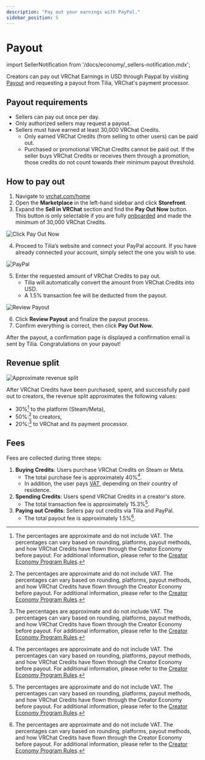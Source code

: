 ```yaml
---
description: "Pay out your earnings with PayPal."
sidebar_position: 5
---
```


# Payout

import SellerNotification from '/docs/economy/_sellers-notification.mdx';

<SellerNotification/>

Creators can pay out VRChat Earnings in USD through Paypal by visiting [Payout](https://vrchat.com/home/marketplace/storefront/payout) and requesting a payout from Tilia, VRChat's payment processor.

## Payout requirements

- Sellers can pay out once per day.
- Only authorized sellers may request a payout.
- Sellers must have earned at least 30,000 VRChat Credits.
	- Only earned VRChat Credits (from selling to other users) can be paid out.
	- Purchased or promotional VRChat Credits cannot be paid out. If the seller buys VRChat Credits or receives them through a promotion, those credits do not count towards their minimum payout threshold.

## How to pay out

1. Navigate to [vrchat.com/home](https://vrchat.com/home)
2. Open the **Marketplace** in the left-hand sidebar and click **Storefront**.
3. Expand the **Sell in VRChat** section and find the **Pay Out Now** button. This button is only selectable if you are fully [onboarded](/economy/getting-started#seller-onboarding) and made the minimum of 30,000 VRChat Credits.

![Click Pay Out Now](/img/economy/TiliaPayout-ClickPayOutNow.png "See if paying out is available")

4. Proceed to Tilia’s website and connect your PayPal account. If you have already connected your account, simply select the one you wish to use.

![PayPal](/img/economy/TiliaPayout-Paypal.png "The Tilia page for connecting your PayPal.")

5. Enter the requested amount of VRChat Credits to pay out.
    - Tilia will automatically convert the amount from VRChat Credits into USD.
    - A 1.5% transaction fee will be deducted from the payout.

![Review Payout](/img/economy/TiliaPayout-ReviewPayout.png "Review and select your payout amount.")

6. Click **Review Payout** and finalize the payout process.
7. Confirm everything is correct, then click **Pay Out Now.**

After the payout, a confirmation page is displayed a confirmation email is sent by Tilia. Congratulations on your payout!

## Revenue split

![Approximate revenue split](/img/economy/revenue-split-approximate.jpg "Approximate revenue split")

After VRChat Credits have been purchased, spent, and successfully paid out to creators, the revenue split approximates the following values:
- 30%[^1] to the platform (Steam/Meta),
- 50%:[^1] to creators,
- 20%:[^1] to VRChat and its payment processor.

## Fees

Fees are collected during three steps:
1. **Buying Credits**: Users purchase VRChat Credits on Steam or Meta.
	- The total purchase fee is approximately 40%[^1].
	- In addition, the user pays [VAT](https://en.wikipedia.org/wiki/Value-added_tax), depending on their country of residence.
1. **Spending Credits**: Users spend VRChat Credits in a creator's store.
	- The total transaction fee is approximately 15.3%[^1].
2. **Paying out Credits**: Sellers pay out credits via Tilia and PayPal.
	- The total payout fee is approximately 1.5%[^1].

[^1]: The percentages are approximate and do not include VAT. The percentages can vary based on rounding, platforms, payout methods, and how VRChat Credits have flown through the Creator Economy before payout. For additional information, please refer to the [Creator Economy Program Rules](https://hello.vrchat.com/legal/economy).
